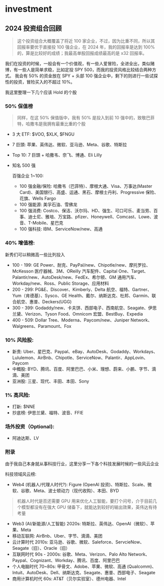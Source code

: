# investment

## 2024 投资组合回顾

> 这个投资组合大概覆盖了将近 100 家企业，不过，因为比重不同，所以其回报率要优于直接投 100 强企业，在 2024 年，我的回报率是达到 100% 的，算是比较好的成绩；我最高单股回报成绩最高的是 x32 回报率。

我们在投资的时候，一般会有一个价值观，有一些人爱冒险，全进全出，类似赌博，有一些人是简单求稳，比如定投 SPY 500，而我的投资风格比较结合两种方式。
我会有 50% 的资金放在 SPY + 头部 100 强企业中，剩下的则进行一些试探性的投资，冒险买入的不超过 10%。  

我这里整理一下几个应该 Hold 的个股

### 50% 保值榜

> 同样，在这 50% 保值版中，我有 50% 是投入到前 10 强中的，致敬巴菲特，哈撒韦是我拥有最重比重的个股

* 3 大 ETF: $VOO, $XLK, $FNGU
* 7 巨頭: 苹果、英伟达、微软、亚马逊、Meta、谷歌、特斯拉
* Top 10: 7 巨頭 + 哈撒韦、奈飞、博通、Eli Lilly
* 知名 500 强

    百强企业 1~100: 
    
    - 100 强金融/保险: 哈撒韦（巴菲特）、摩根大通、Visa、万事达(Master Card)、美国银行、高盛、运通、黑石、摩根士丹利、Progressive 保险、花旗、Wells Fargo
    - 100 强能源: 美孚石油、雪佛龙
    - 100 强消费: Costco、保洁、沃尔玛、HD、强生、可口可乐、麦当劳、百事、迪士尼、雅培、万宝路、pfizer、Honeywell、Comcast、Lowe、波音、T-Mobile、星巴克
    - 100 强科技: IBM、ServiceNow/new、高通

### 40% 增值榜:

新秀们可以稍微高一些比列投入

* 100 - 199: GE Power、耐克、PayPal/new、Chipotle/new、摩托罗拉、McKesson 医疗器械、3M、OReilly 汽车配件、Capital One、Target、Palantir/new、AutoDesk/new、FedEx、希尔顿、GM 通用汽车、Workday/new、Ross、Public Storage、应用材料
* 200 - 299: PG&E、Discover、Kimberly、Delta 航空、福特、Gartner、Yum（肯德基）、Sysco、GE Health、戴尔、纳斯达克、杜邦、Garmin、联合航空、惠普、Deckers(UGG)
* 300 - 399: Godaddy/new、卡夫饼、西部电子、西南航空、Seagate、伊思兰黛、Verizon、Tyson Food、Omnicom 宏盟、BestBuy、Expedia
* 400 - 509: Dollar Tree、Moderna、Paycom/new、Juniper Network、Walgreens、Paramount、Fox

### 10% 风险股:

- 新贵: Uber、星巴克、Paypal、eBay、AutoDesk、Godaddy、Workdays、Lululemon、AirBnb、Chipotle、ServiceNow、Palantir、AppLovin、Paycom
- 中概股: BYD、腾讯、百度、阿里巴巴、小米、理想、蔚来、小鹏、字节、滴滴、美团
- 亚洲股: 三星、现代、丰田、本田、Sony

### 1% 高风险:

- 打新: $NNE
- 抄底榜: 伊思兰黛、福特、波音、FFIE

### 场外投资（Optional):

- 阿迪达斯、LV

### 附录

由于我自己本身就从事科技行业，这里分享一下各个科技发展时候的一些风云企业

科技领域风云榜: 

* Web4 (机器人/代理人时代?): Figure (OpenAI 投资)、特斯拉、Scale、微软、谷歌、Meta、波士顿动力（现代收购）、本田、BYD

> 机器人时代是否还需要 GPU 用来优化人工智能，要打个问号，介于目前几个模型都没有在强大 GPU 储备下，就能达到较好的输出效果，英伟达有待考量

* Web3 (AI/新能源/人工智能) 2020s: 特斯拉、英伟达、OpenAI（微软）、苹果、Meta
* 移动互联网: AirBnb、Uber、字节、滴滴、美团
* 云计算时代 2010s: 亚马逊、谷歌、微软、Saleforce、ServcieNow、Seagate（旧）、Oracle（旧）
* 互联网时代 90s - 2000s: 谷歌、Meta、Verizon、Palo Alto Network、Paypal、Cognizant、Workday、腾讯、百度、阿里巴巴
* 个人电脑时代 70~80s: 甲骨文、Adobe、苹果、微软、高通 (Qualcomm)、Intuit、AutoDesk、Dell、纳斯达克、Seagate、惠普、西部电子、Seagate
* 商用计算机时代 60s: AT&T（贝尔实验室）、德州电器、Intel

